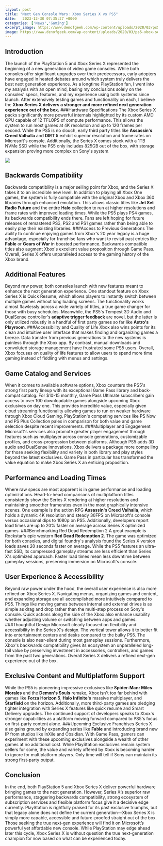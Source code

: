 ```yaml
---
layout: post
title: "Next Gen Console Wars: Xbox Series X vs PS5"
date:   2023-12-30 07:35:27 +0000
categories: ['News','Gaming']
excerpt_image: https://www.denofgeek.com/wp-content/uploads/2020/03/ps5-xbox-series-x-specs.jpg?fit=1920%2C1080
image: https://www.denofgeek.com/wp-content/uploads/2020/03/ps5-xbox-series-x-specs.jpg?fit=1920%2C1080
---
```


##  Introduction
The launch of the PlayStation 5 and Xbox Series X represented the beginning of a new generation of video game consoles. While both consoles offer significant upgrades over their predecessors, early adopters have engaged in heated debates around which system truly delivers the best next generation experience. As a longtime PlayStation fan, I went into my analysis with an open mind, basing my conclusions solely on the consoles' specs, features, and my experience using both systems since launch. After extensively testing games and functionality on each, I believe the **Xbox Series X delivers a stronger and more refined next generation experience out of the box.**
###Hardware Specifications 
The Xbox Series X packs significantly more powerful internals highlighted by its custom AMD GPU capable of 12 TFLOPS of compute performance. This allows the system to run most games at 4K resolution and up to 120 frames per second. While the PS5 is no slouch, early third party titles like **Assassin's Creed Valhalla** and **DIRT 5** exhibit superior resolution and frame rates on Microsoft's console. Additionally, the Series X comes stock with a 1TB NVMe SSD while the PS5 only includes 825GB out of the box, with storage expansion proving more complex on Sony's system.

![](https://www.denofgeek.com/wp-content/uploads/2020/03/ps5-xbox-series-x-specs.jpg?fit=1920%2C1080)
##  Backwards Compatibility 
Backwards compatibility is a major selling point for Xbox, and the Series X takes it to an incredible new level. In addition to playing all Xbox One games, the system is fully compatible with the original Xbox and Xbox 360 libraries through enhanced emulation. This allows classic titles like **Jet Set Radio Future** and the entire **Halo** collection to run at higher resolutions and frame rates with improved loading times. While the PS5 plays PS4 games, its backwards compatibility ends there. Fans are left hoping for future releases of remastered PS3, PS2 and PS1 games rather than being able to easily play their existing libraries. 
###Access to Previous Generations
The ability to continue enjoying games from Xbox's 20 year legacy is a huge advantage, especially for franchise fans who want to revisit past entries like **Fable** or **Gears of War** in boosted performance. Backwards compatible titles also augment Xbox's excellent value proposition through Game Pass. Overall, Series X offers unparalleled access to the gaming history of the Xbox brand.
##  Additional Features 
Beyond raw power, both consoles launch with new features meant to enhance the next generation experience. One standout feature on Xbox Series X is Quick Resume, which allows players to instantly switch between multiple games without long loading screens. The functionality works almost flawlessly across a wide variety of titles, a true game changer for those with busy schedules. Meanwhile, the PS5's Tempest 3D Audio and DualSense controller's **adaptive trigger feedback** are novel, but the latter is only utilized robustly in a handful of first party games so far like **Astro's Playroom**. 
###Accessibility and Quality of Life
Xbox also wins points for its clean and intuitive user interface that makes finding and organizing games a breeze. Data transfer from previous generations to the new systems is painless through the Xbox app. By contrast, manual downloads and convoluted storage management have frustrated some PS5 users. Overall, Xbox focuses on quality of life features to allow users to spend more time gaming instead of fiddling with menus and settings.
##  Game Catalog and Services 
When it comes to available software options, Xbox counters the PS5's strong first party lineup with its exceptional Game Pass library and back-compat catalog. For $10-15 monthly, Game Pass Ultimate subscribers gain access to over 100 downloadable games alongside upcoming Xbox exclusives on day one. This provides incredible value, especially given cloud streaming functionality allowing games to run on weaker hardware through Xbox Cloud Gaming. PlayStation's competing services like PS Now and PS Plus Collection pales in comparison for both value and game selection despite recent improvements.
###Multiplayer and Engagement 
Microsoft's services also promote greater player engagement through features such as multiplayer across console generations, customizable profiles, and cross-progression between platforms. Although PS5 adds 3D audio and DualSense innovations, Xbox delivers a package more compelling for those seeking flexibility and variety in both library and play styles beyond the latest exclusives. Game Pass in particular has transformed the value equation to make Xbox Series X an enticing proposition.  
##  Performance and Loading Times
Where raw specs are most apparent is in game performance and loading optimizations. Head-to-head comparisons of multiplatform titles consistently show the Series X rendering at higher resolutions and maintaining smoother framerates even in the most graphically intensive scenes. One example is the action RPG **Assassin's Creed Valhalla**, which holds a dynamic 4K resolution and steady 30FPS on Microsoft's console versus occasional dips to 1080p on PS5. Additionally, developers report load times are up to 20% faster on average across Series X optimized games.
###Benchmarking Red Dead Redemption 2 
A great example is Rockstar's epic western **Red Dead Redemption 2**. The game was optimized for both consoles, and digital foundry's analysis found the Series X version loads saves 20 seconds faster on average. While the PS5 features an ultra-fast SSD, its compressed gameplay streams are less efficient than Series X's optimized approach. Faster load times mean less downtime between gameplay sessions, preserving immersion on Microsoft's console.
##  User Experience & Accessibility  
Beyond raw power under the hood, the overall user experience is also more refined on Xbox Series X. Navigating menus, organizing games and content, and expanding storage are all accomplished more intuitively compared to PS5. Things like moving games between internal and external drives is as simple as drag and drop rather than the multi-step process on Sony's console. Quick actions along the side of the Xbox also enhance usability whether adjusting volume or switching between apps and games.
###Thoughtful Design 
Microsoft clearly focused on flexibility and accessibility in the Series X's design. The vertical tower allows it to better fit into entertainment centers and desks compared to the bulky PS5. The console is also near-silent during most gameplay sessions. Furthermore, Xbox's backwards compatibility gives its ecosystem an unparalleled long-tail value by preserving investment in accessories, controllers, and games from the past two generations. Overall Series X delivers a refined next-gen experience out of the box.
##  Exclusive Content and Multiplatform Support
While the PS5 is pioneering impressive exclusives like **Spider-Man: Miles Morales** and the **Demon's Souls** remake, Xbox isn't too far behind with games like **Forza Horizon 5**, **Halo Infinite's** massive multiplayer, and **Starfield** on the horizon. Additionally, more third-party games are pledging tighter integration with Series X features like quick resume and Smart Delivery upgrades. The continued support of developers speaks to Xbox's stronger capabilities as a platform moving forward compared to PS5's focus on first-party content alone. 
###Upcoming Exclusive Franchises
Series X also gains ground by expanding series like **Fable** and introducing brand new IP from studios like InXile and Obsidian. With Game Pass, gamers can experiment with these upcoming exclusives alongside a wealth of other games at no additional cost. While PlayStation exclusives remain system sellers for some, the value and variety offered by Xbox is becoming harder to ignore for multiplatform players. Only time will tell if Sony can maintain its strong first-party output.
##  Conclusion
In the end, both PlayStation 5 and Xbox Series X deliver powerful hardware bringing games to the next generation. However, Series X’s superior raw performance, staggering backwards compatibility, strong ecosystem of subscription services and flexible platform focus give it a decisive edge currently. PlayStation is rightfully praised for its past exclusive triumphs, but that legacy alone does not define the current generation—Xbox Series X is simply more capable, accessible and future-proofed straight out of the box. Those seeking the true next-gen experience will find it on Microsoft’s powerful yet affordable new console. While PlayStation may edge ahead later this cycle, Xbox Series X is without question the true next-generation champion for now based on what can be experienced today.